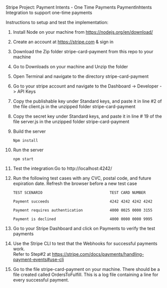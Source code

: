 Stripe Project: Payment Intents - One Time Payments	
PaymentInhtents Integration to support one-time payments	
	
Instructions to setup and test the implementation:	

1. Install Node on your machine from https://nodejs.org/en/download/	
	
2. Create an account at https://stripe.com & sign in	
	
3. Download the Zip folder stripe-card-payment from this repo to your machine	
	
4. Go to Downloads on your machine and Unzip the folder		
	
5. Open Terminal and navigate to the directory  stripe-card-payment

6. Go to your stripe account and navigate to the Dashboard -> Developer -> API Keys

7. Copy the publishable key under Standard keys, and paste it in line #2 of the file client.js in the unzipped folder stripe-card-payment

8. Copy the secret key under Standard keys, and paste it in line # 19 of the file server.js in the unzipped folder stripe-card-payment
            
9. Build the server

    `Npm install`	

10. Run the server

    `npm start`	

11. Test the integration:Go to http://localhost:4242/	
	
12. Run the following test cases with any CVC, postal code, and future expiration date. Refresh the browser before a new test case	

        TEST SCENARIO                              TEST CARD NUMBER
	
        Payment succeeds                           4242 4242 4242 4242
	
        Payment requires authentication            4000 0025 0000 3155	
	
        Payment is declined                        4000 0000 0000 9995	
	
	
13. Go to your Stripe Dashboard and click on Payments to verify the test payments	
	
14. Use the Stripe CLI to test that the Webhooks for successful payments work.	
       Refer to Step#2 at https://stripe.com/docs/payments/handling-payment-events#use-cli	
	
15. Go to the file stripe-card-payment on your machine. There should be a file created called OrdersToFulfill. This is a log file containing a line for every successful payment.	
